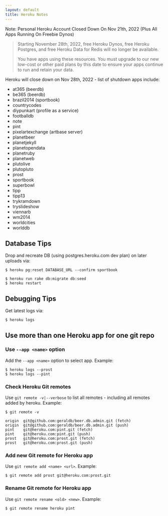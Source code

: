 ```yaml
---
layout: default
title: Heroku Notes
---
```


Note:  Personal Heroku Account Closed Down On Nov 21th, 2022  (Plus All Apps Running On Freebie Dynos) 

> Starting November 28th, 2022, free Heroku Dynos, free Heroku Postgres, 
> and free Heroku Data for Redis will no longer be available.
>
> You have apps using these resources.
> You must upgrade to our new low-cost or other paid plans by this date 
> to ensure your apps continue to run and retain your data.

Heroku will close down on Nov 28th, 2022 - list of shutdown apps  include:

- at365  (beerdb)
- be365  (beerdb)
- brazil2014  (sportbook)
- countrycodes
- diypunkart    (profile as a service)
- footballdb
- note
- pint
- pixelartexchange  (artbase server)
- planetbeer
- planetjekyll
- planetopendata
- planetruby
- planetweb
- plutolive
- plutopluto
- prost
- sportbook
- superbowl
- tipp
- tipp13
- trykramdown
- tryslideshow
- viennarb
- wm2014
- worldcities
- worlddb







## Database Tips

Drop and recreate DB (using postgres.heroku.com dev plan)
on later uploads via:

    $ heroku pg:reset DATABASE_URL --confirm sportbook
    
    $ heroku run rake db:migrate db:seed
    $ heroku restart


## Debugging Tips

Get latest logs via:

    $ heroku logs


## Use more than one Heroku app for one git repo

### Use `--app <name>` option 

Add the `--app <name>` option to select app. Example:

    $ heroku logs --prost
    $ heroku logs --pint

### Check Heroku Git remotes

Use `git remote -v|--verbose` to list all remotes - including all remotes added
by heroku. Example:

    $ git remote -v
    
    origin  git@github.com:geraldb/beer.db.admin.git (fetch)
    origin  git@github.com:geraldb/beer.db.admin.git (push)
    pint    git@heroku.com:pint.git (fetch)
    pint    git@heroku.com:pint.git (push)
    prost   git@heroku.com:prost.git (fetch)
    prost   git@heroku.com:prost.git (push)


### Add new Git remote for Heroku app

Use `git remote add <name> <url>`. Example:

    $ git remote add prost git@heroku.com:prost.git


### Rename Git remote for Heroku app

Use `git remote rename <old> <new>`. Example:

    $ git remote rename heroku pint

